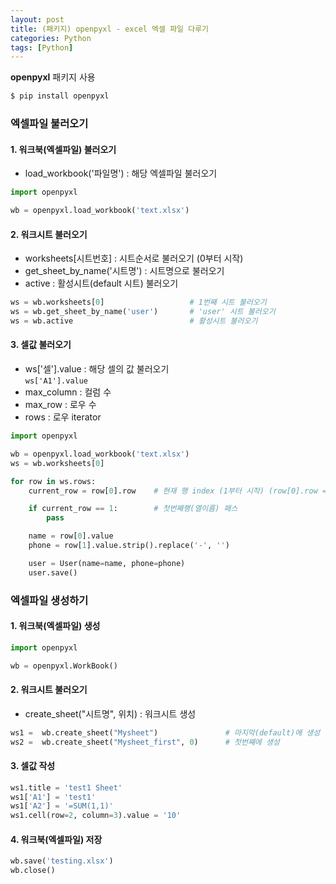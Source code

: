 ```yaml
---
layout: post
title: (패키지) openpyxl - excel 엑셀 파일 다루기
categories: Python
tags: [Python]
---
```


**openpyxl** 패키지 사용
```bash
$ pip install openpyxl
```

### 엑셀파일 불러오기

#### 1. 워크북(엑셀파일) 불러오기
- load_workbook('파일명') : 해당 엑셀파일 불러오기

```python
import openpyxl

wb = openpyxl.load_workbook('text.xlsx')
```

#### 2\. 워크시트 불러오기
- worksheets[시트번호] : 시트순서로 불러오기 (0부터 시작)
- get_sheet_by_name('시트명') : 시트명으로 불러오기
- active : 활성시트(default 시트) 불러오기

```python
ws = wb.worksheets[0]                   # 1번째 시트 불러오기
ws = wb.get_sheet_by_name('user')       # 'user' 시트 불러오기
ws = wb.active                          # 활성시트 불러오기
```

#### 3\. 셀값 불러오기
- ws['셀'].value : 해당 셀의 값 불러오기  
`ws['A1'].value`
- max_column : 컬럼 수 
- max_row : 로우 수  
- rows : 로우 iterator

```python
import openpyxl

wb = openpyxl.load_workbook('text.xlsx')
ws = wb.worksheets[0]

for row in ws.rows:
    current_row = row[0].row    # 현재 행 index (1부터 시작) (row[0].row = row[1].row)

    if current_row == 1:        # 첫번째행(열이름) 패스
        pass

    name = row[0].value
    phone = row[1].value.strip().replace('-', '')

    user = User(name=name, phone=phone)
    user.save()
```

### 엑셀파일 생성하기

#### 1. 워크북(엑셀파일) 생성
```python
import openpyxl

wb = openpyxl.WorkBook()
```

#### 2\. 워크시트 불러오기
  - create_sheet("시트명", 위치) : 워크시트 생성

```python
ws1 =  wb.create_sheet("Mysheet")               # 마지막(default)에 생성
ws2 =  wb.create_sheet("Mysheet_first", 0)      # 첫번째에 생성
```


#### 3\. 셀값 작성
```python
ws1.title = 'test1 Sheet'
ws1['A1'] = 'test1'
ws1['A2'] = '=SUM(1,1)'
ws1.cell(row=2, column=3).value = '10'
```


#### 4. 워크북(엑셀파일) 저장
```python
wb.save('testing.xlsx')
wb.close()
```